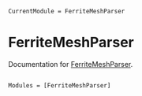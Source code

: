 ```@meta
CurrentModule = FerriteMeshParser
```

# FerriteMeshParser

Documentation for [FerriteMeshParser](https://github.com/KnutAM/FerriteMeshParser.jl).

```@index
```

```@autodocs
Modules = [FerriteMeshParser]
```
